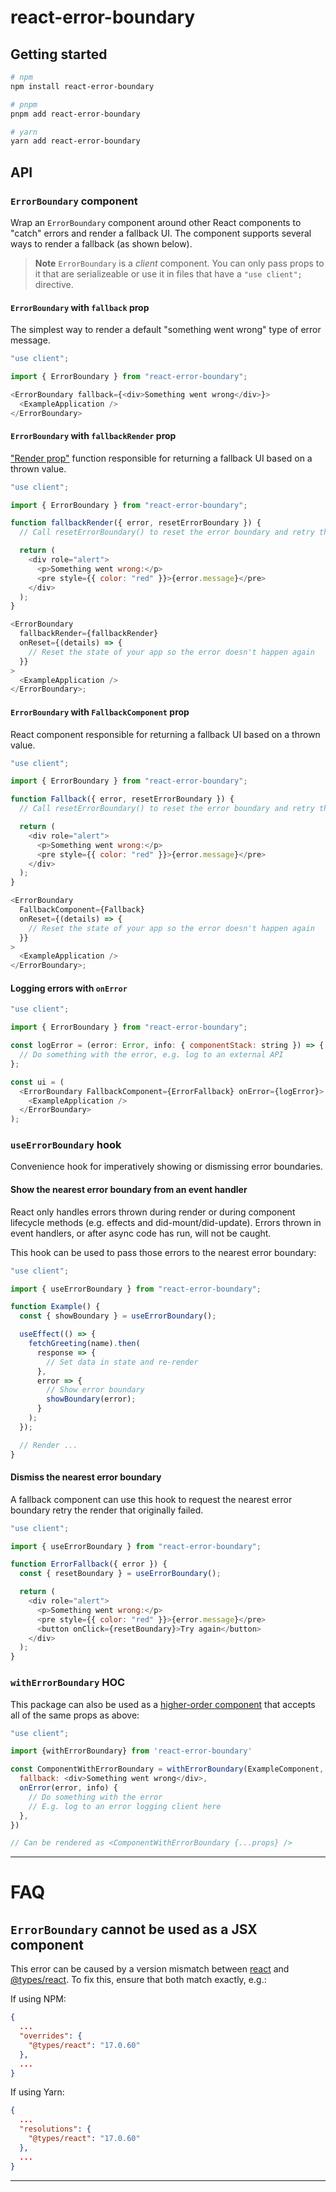 # react-error-boundary

## Getting started

```sh
# npm
npm install react-error-boundary

# pnpm
pnpm add react-error-boundary

# yarn
yarn add react-error-boundary
```

## API

### `ErrorBoundary` component
Wrap an `ErrorBoundary` component around other React components to "catch" errors and render a fallback UI. The component supports several ways to render a fallback (as shown below).

> **Note** `ErrorBoundary` is a _client_ component. You can only pass props to it that are serializeable or use it in files that have a `"use client";` directive.

#### `ErrorBoundary` with `fallback` prop
The simplest way to render a default "something went wrong" type of error message.
```js
"use client";

import { ErrorBoundary } from "react-error-boundary";

<ErrorBoundary fallback={<div>Something went wrong</div>}>
  <ExampleApplication />
</ErrorBoundary>
```
#### `ErrorBoundary` with `fallbackRender` prop
["Render prop"](https://react.dev/reference/react/Children#calling-a-render-prop-to-customize-rendering) function responsible for returning a fallback UI based on a thrown value.
```js
"use client";

import { ErrorBoundary } from "react-error-boundary";

function fallbackRender({ error, resetErrorBoundary }) {
  // Call resetErrorBoundary() to reset the error boundary and retry the render.

  return (
    <div role="alert">
      <p>Something went wrong:</p>
      <pre style={{ color: "red" }}>{error.message}</pre>
    </div>
  );
}

<ErrorBoundary
  fallbackRender={fallbackRender}
  onReset={(details) => {
    // Reset the state of your app so the error doesn't happen again
  }}
>
  <ExampleApplication />
</ErrorBoundary>;
```
#### `ErrorBoundary` with `FallbackComponent` prop
React component responsible for returning a fallback UI based on a thrown value.
```js
"use client";

import { ErrorBoundary } from "react-error-boundary";

function Fallback({ error, resetErrorBoundary }) {
  // Call resetErrorBoundary() to reset the error boundary and retry the render.

  return (
    <div role="alert">
      <p>Something went wrong:</p>
      <pre style={{ color: "red" }}>{error.message}</pre>
    </div>
  );
}

<ErrorBoundary
  FallbackComponent={Fallback}
  onReset={(details) => {
    // Reset the state of your app so the error doesn't happen again
  }}
>
  <ExampleApplication />
</ErrorBoundary>;
```

#### Logging errors with `onError`

```js
"use client";

import { ErrorBoundary } from "react-error-boundary";

const logError = (error: Error, info: { componentStack: string }) => {
  // Do something with the error, e.g. log to an external API
};

const ui = (
  <ErrorBoundary FallbackComponent={ErrorFallback} onError={logError}>
    <ExampleApplication />
  </ErrorBoundary>
);
```

### `useErrorBoundary` hook
Convenience hook for imperatively showing or dismissing error boundaries.

#### Show the nearest error boundary from an event handler

React only handles errors thrown during render or during component lifecycle methods (e.g. effects and did-mount/did-update). Errors thrown in event handlers, or after async code has run, will not be caught.

This hook can be used to pass those errors to the nearest error boundary:

```js
"use client";

import { useErrorBoundary } from "react-error-boundary";

function Example() {
  const { showBoundary } = useErrorBoundary();

  useEffect(() => {
    fetchGreeting(name).then(
      response => {
        // Set data in state and re-render
      },
      error => {
        // Show error boundary
        showBoundary(error);
      }
    );
  });

  // Render ...
}
```

#### Dismiss the nearest error boundary
A fallback component can use this hook to request the nearest error boundary retry the render that originally failed.

```js
"use client";

import { useErrorBoundary } from "react-error-boundary";

function ErrorFallback({ error }) {
  const { resetBoundary } = useErrorBoundary();

  return (
    <div role="alert">
      <p>Something went wrong:</p>
      <pre style={{ color: "red" }}>{error.message}</pre>
      <button onClick={resetBoundary}>Try again</button>
    </div>
  );
}
```

### `withErrorBoundary` HOC
This package can also be used as a [higher-order component](https://legacy.reactjs.org/docs/higher-order-components.html) that accepts all of the same props as above:

```js
"use client";

import {withErrorBoundary} from 'react-error-boundary'

const ComponentWithErrorBoundary = withErrorBoundary(ExampleComponent, {
  fallback: <div>Something went wrong</div>,
  onError(error, info) {
    // Do something with the error
    // E.g. log to an error logging client here
  },
})

// Can be rendered as <ComponentWithErrorBoundary {...props} />
```

---

# FAQ
## `ErrorBoundary` cannot be used as a JSX component
This error can be caused by a version mismatch between [react](https://npmjs.com/package/react) and [@types/react](https://npmjs.com/package/@types/react). To fix this, ensure that both match exactly, e.g.:

If using NPM:
```json
{
  ...
  "overrides": {
    "@types/react": "17.0.60"
  },
  ...
}
```

If using Yarn:
```json
{
  ...
  "resolutions": {
    "@types/react": "17.0.60"
  },
  ...
}
```

---
